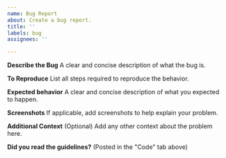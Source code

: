 ```yaml
---
name: Bug Report
about: Create a bug report.
title: ''
labels: bug
assignees: ''

---
```


**Describe the Bug**
A clear and concise description of what the bug is.


**To Reproduce**
List all steps required to reproduce the behavior.


**Expected behavior**
A clear and concise description of what you expected to happen.


**Screenshots**
If applicable, add screenshots to help explain your problem.


**Additional Context** (Optional)
Add any other context about the problem here.


**Did you read the guidelines?** (Posted in the "Code" tab above)
